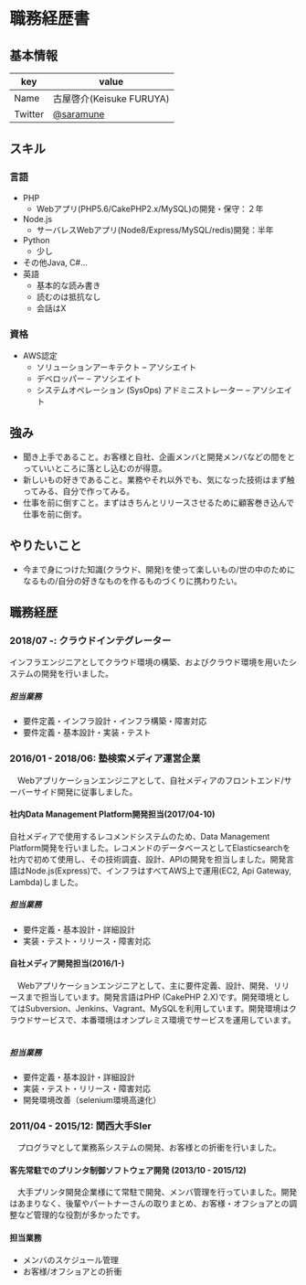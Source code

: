 # 職務経歴書
## 基本情報
|key|value|
|---|-----|
|Name|古屋啓介(Keisuke FURUYA)|
|Twitter|[@saramune](https://twitter.com/saramune)|

## スキル
### 言語
- PHP
  - Webアプリ(PHP5.6/CakePHP2.x/MySQL)の開発・保守：２年
- Node.js
  - サーバレスWebアプリ(Node8/Express/MySQL/redis)開発：半年
- Python
  - 少し
- その他Java, C#...
- 英語
  - 基本的な読み書き
  - 読むのは抵抗なし
  - 会話はX

### 資格
- AWS認定
  - ソリューションアーキテクト – アソシエイト
  - デベロッパー – アソシエイト
  - システムオペレーション (SysOps) アドミニストレーター – アソシエイト

## 強み
- 聞き上手であること。お客様と自社、企画メンバと開発メンバなどの間をとっていいところに落とし込むのが得意。
- 新しいもの好きであること。業務やそれ以外でも、気になった技術はまず触ってみる、自分で作ってみる。
- 仕事を前に倒すこと。まずはきちんとリリースさせるために顧客巻き込んで仕事を前に倒す。

## やりたいこと
- 今まで身につけた知識(クラウド、開発)を使って楽しいもの/世の中のためになるもの/自分の好きなものを作るものづくりに携わりたい。

## 職務経歴
### 2018/07 -: クラウドインテグレーター
 インフラエンジニアとしてクラウド環境の構築、およびクラウド環境を用いたシステムの開発を行いました。
##### 担当業務
- 要件定義・インフラ設計・インフラ構築・障害対応
- 要件定義・基本設計・実装・テスト
### 2016/01 - 2018/06: 塾検索メディア運営企業
　Webアプリケーションエンジニアとして、自社メディアのフロントエンド/サーバーサイド開発に従事しました。
#### 社内Data Management Platform開発担当(2017/04-10)
 自社メディアで使用するレコメンドシステムのため、Data Management Platform開発を行いました。レコメンドのデータベースとしてElasticsearchを社内で初めて使用し、その技術調査、設計、APIの開発を担当しました。開発言語はNode.js(Express)で、インフラはすべてAWS上で運用(EC2, Api Gateway, Lambda)しました。
##### 担当業務
- 要件定義・基本設計・詳細設計
- 実装・テスト・リリース・障害対応
#### 自社メディア開発担当(2016/1-)
　Webアプリケーションエンジニアとして、主に要件定義、設計、開発、リリースまで担当しています。開発言語はPHP (CakePHP 2.X)です。開発環境としてはSubversion、Jenkins、Vagrant、MySQLを利用しています。開発環境はクラウドサービスで、本番環境はオンプレミス環境でサービスを運用しています。  
##### 担当業務
- 要件定義・基本設計・詳細設計
- 実装・テスト・リリース・障害対応
- 開発環境改善（selenium環境高速化）
### 2011/04 - 2015/12: 関西大手SIer
　プログラマとして業務系システムの開発、お客様との折衝を行いました。
#### 客先常駐でのプリンタ制御ソフトウェア開発 (2013/10 - 2015/12)
　大手プリンタ開発企業様にて常駐で開発、メンバ管理を行っていました。開発はあまりなく、後輩やパートナーさんの取りまとめ、お客様・オフショアとの調整など管理的な役割が多かったです。
#### 担当業務
- メンバのスケジュール管理
- お客様/オフショアとの折衝

